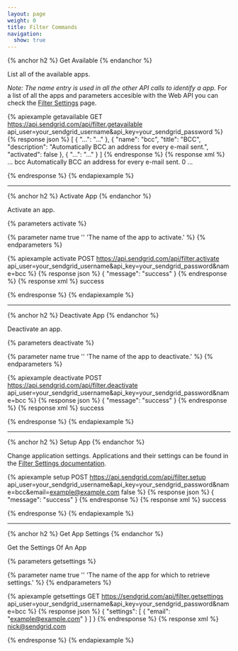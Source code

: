 ```yaml
---
layout: page
weight: 0
title: Filter Commands
navigation:
  show: true
---
```


{% anchor h2 %}
Get Available 
{% endanchor %}

List all of the available apps.

*Note: The name entry is used in all the other API calls to identify a app.* For a list of all the apps and parameters accesible with the Web API you can check the [Filter Settings]({{root_url}}/API_Reference/Web_API/filter_settings.html) page.

{% apiexample getavailable GET https://api.sendgrid.com/api/filter.getavailable api_user=your_sendgrid_username&api_key=your_sendgrid_password %}
  {% response json %}
[
  {
    "...": "..."
  },
  {
    "name": "bcc",
    "title": "BCC",
    "description": "Automatically BCC an address for every e-mail sent.",
    "activated": false
  },
  {
    "...": "..."
  }
]
  {% endresponse %}
  {% response xml %}
<filters>
   ...
   <filter>
      <name>bcc</name>
      <description>Automatically BCC an address for every e-mail sent.</description>
      <activated>0</activated>
   </filter>
   ...
</filters>

  {% endresponse %}
{% endapiexample %}

* * * * *

{% anchor h2 %}
Activate App 
{% endanchor %}

Activate an app.

{% parameters activate %} 
  
  {% parameter name true '' 'The name of the app to activate.' %}
{% endparameters %}

{% apiexample activate POST https://api.sendgrid.com/api/filter.activate api_user=your_sendgrid_username&api_key=your_sendgrid_password&name=bcc %}
  {% response json %}
{
  "message": "success"
}
  {% endresponse %}
  {% response xml %}
<result>
   <message>success</message>
</result>

  {% endresponse %}
{% endapiexample %}

* * * * *

{% anchor h2 %}
Deactivate App 
{% endanchor %}

Deactivate an app.

{% parameters deactivate %} 
  
  {% parameter name true '' 'The name of the app to deactivate.' %}
{% endparameters %}

{% apiexample deactivate POST https://api.sendgrid.com/api/filter.deactivate api_user=your_sendgrid_username&api_key=your_sendgrid_password&name=bcc %}
  {% response json %}
{
  "message": "success"
}
  {% endresponse %}
  {% response xml %}
<result>
   <message>success</message>
</result>

  {% endresponse %}
{% endapiexample %}

* * * * *

{% anchor h2 %}
Setup App 
{% endanchor %}

Change application settings. Applications and their settings can be found in the [Filter Settings documentation]({{root_url}}/API_Reference/Web_API/filter_settings.html).

{% apiexample setup POST https://api.sendgrid.com/api/filter.setup api_user=your_sendgrid_username&api_key=your_sendgrid_password&name=bcc&email=example@example.com false %}
  {% response json %}
{
  "message": "success"
}
  {% endresponse %}
  {% response xml %}
<result>
   <message>success</message>
</result>

  {% endresponse %}
{% endapiexample %}

* * * * *

{% anchor h2 %}
Get App Settings 
{% endanchor %}

Get the Settings Of An App

{% parameters getsettings %} 
  
  {% parameter name true '' 'The name of the app for which to retrieve settings.' %}
{% endparameters %}

{% apiexample getsettings GET https://sendgrid.com/api/filter.getsettings
api_user=your_sendgrid_username&api_key=your_sendgrid_password&name=bcc %}
  {% response json %}
{
  "settings": [
    {
      "email": "example@example.com"
    }
  ]
}
  {% endresponse %}
  {% response xml %}
<filter>
   <email>nick@sendgrid.com</email>
</filter>

  {% endresponse %}
{% endapiexample %}
